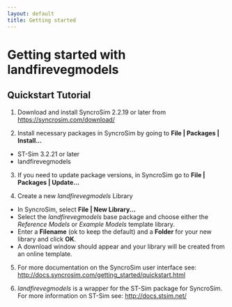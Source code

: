 ```yaml
---
layout: default
title: Getting started
---
```


# Getting started with **landfirevegmodels**

## Quickstart Tutorial

1. Download and install SyncroSim 2.2.19 or later from https://syncrosim.com/download/

2. Install necessary packages in SyncroSim by going to **File | Packages | Install...**
  * ST-Sim 3.2.21 or later
  * landfirevegmodels

3. If you need to update package versions, in SyncroSim go to **File | Packages | Update...**

4. Create a new *landfirevegmodels* Library
* In SyncroSim, select **File | New Library...**
* Select the *landfirevegmodels* base package and choose either the *Reference Models* or *Example Models* template library.
* Enter a **Filename** (ok to keep the default) and a **Folder** for your new library and click **OK**.
* A download window should appear and your library will be created from an online template.

5. For more documentation on the SyncroSim user interface see: http://docs.syncrosim.com/getting_started/quickstart.html

6. *landfirevegmodels* is a wrapper for the ST-Sim package for SyncroSim. For more information on ST-Sim see: http://docs.stsim.net/
